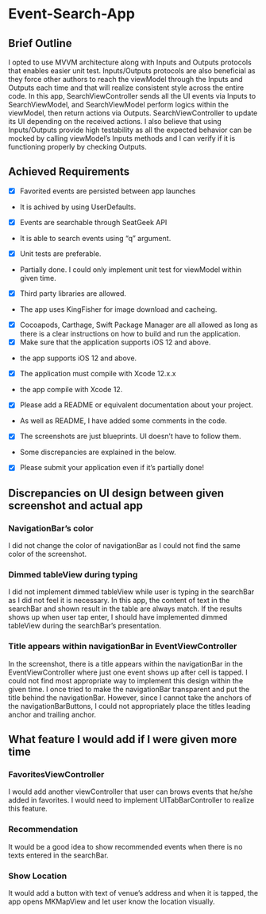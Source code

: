 # Event-Search-App

## Brief Outline

I opted to use MVVM architecture along with Inputs and Outputs protocols that enables easier unit test. Inputs/Outputs protocols are also beneficial as they force other authors to reach the viewModel through the Inputs and Outputs each time and that will realize consistent style across the entire code. 
In this app, SearchViewController sends all the UI events via Inputs to SearchViewModel, and SearchViewModel perform logics within the viewModel, then return actions via Outputs.  SearchViewController to update its UI depending on the received actions. 
I also believe that using Inputs/Outputs provide high testability as all the expected behavior can be mocked by calling viewModel’s Inputs methods and I can verify if it is functioning properly by checking Outputs. 

## Achieved Requirements

- [x] Favorited events are persisted between app launches
- It is achived by using UserDefaults. 
- [x] Events are searchable through SeatGeek API
- It is able to search events using “q” argument. 
- [x] Unit tests are preferable.
- Partially done. I could only implement unit test for viewModel within given time. 
- [x] Third party libraries are allowed.
- The app uses KingFisher for image download and cacheing. 
- [x] Cocoapods, Carthage, Swift Package Manager are all allowed as long as there is a clear instructions on how to build and run the application.  
- [x] Make sure that the application supports iOS 12 and above.
- the app supports iOS 12 and above. 
- [x] The application must compile with Xcode 12.x.x
- the app compile with Xcode 12. 
- [x] Please add a README or equivalent documentation about your project.
- As well as README, I have added some comments in the code. 
- [x] The screenshots are just blueprints. UI doesn’t have to follow them.
- Some discrepancies are explained in the below. 
- [x] Please submit your application even if it’s partially done! 

## Discrepancies on UI design between given screenshot and actual app

### NavigationBar’s color
I did not change the color of navigationBar as I could not find the same color of the screenshot.

### Dimmed tableView during typing
I did not implement dimmed tableView while user is typing in the searchBar as I did not feel it is necessary. In this app, the content of text in the searchBar and shown result in the table are always match. If the results shows up when user tap enter, I should have implemented dimmed tableView during the searchBar’s presentation. 

### Title appears within navigationBar in EventViewController
In the screenshot, there is a title appears within the navigationBar in the EventViewController where just one event shows up after cell is tapped. I could not find most appropriate way to implement this design within the given time. I once tried to make the navigationBar transparent and put the title behind the navigationBar. However, since I cannot take the anchors of the navigationBarButtons, I could not appropriately place the titles leading anchor and trailing anchor.


## What feature I would add if I were given more time

### FavoritesViewController 
I would add another viewController that user can brows events that he/she added in favorites. I would need to implement UITabBarController to realize this feature. 

### Recommendation 
It would be a good idea to show recommended events when there is no texts entered in the searchBar. 

### Show Location
It would add a button with text of venue’s address and when it is tapped, the app opens MKMapView and let user know the location visually. 


